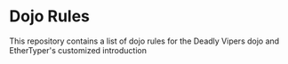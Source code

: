 Dojo Rules
==========

This repository contains a list of dojo rules for the Deadly Vipers dojo and EtherTyper's customized introduction

